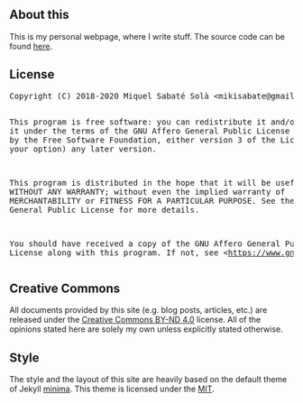 ## About this

This is my personal webpage, where I write stuff. The source code can be found
[here](http://git.mssola.com/jo.git/).

## License

<div class="org-src-container">
<pre class="src src-txt">
Copyright (C) 2018-2020 Miquel Sabaté Solà &lt;mikisabate@gmail.com&gt;

This program is free software: you can redistribute it and/or modify
it under the terms of the GNU Affero General Public License as published by
the Free Software Foundation, either version 3 of the License, or
(at your option) any later version.

This program is distributed in the hope that it will be useful,
but WITHOUT ANY WARRANTY; without even the implied warranty of
MERCHANTABILITY or FITNESS FOR A PARTICULAR PURPOSE.  See the
GNU Affero General Public License for more details.

You should have received a copy of the GNU Affero General Public License
along with this program.  If not, see &lt;https://www.gnu.org/licenses/&gt;.
</pre>
</div>

## Creative Commons

All documents provided by this site (e.g. blog posts, articles, etc.) are
released under the [Creative Commons BY-ND
4.0](https://creativecommons.org/licenses/by-nd/4.0/) license. All of the
opinions stated here are solely my own unless explicitly stated otherwise.

## Style

The style and the layout of this site are heavily based on the default theme of
Jekyll [minima](https://github.com/jekyll/minima). This theme is licensed under
the [MIT](https://opensource.org/licenses/MIT).
